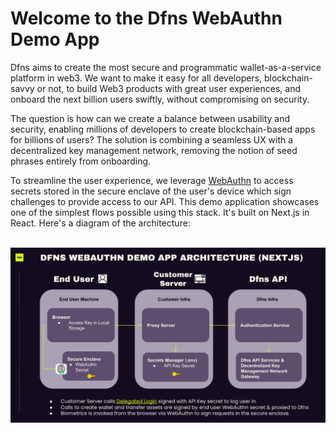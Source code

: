 # Welcome to the Dfns WebAuthn Demo App

Dfns aims to create the most secure and programmatic wallet-as-a-service platform in web3. We want to make it easy for all developers, blockchain-savvy or not, to build Web3 products with great user experiences, and onboard the next billion users swiftly, without compromising on security.

The question is how can we create a balance between usability and security, enabling millions of developers to create blockchain-based apps for billions of users? The solution is combining a seamless UX with a decentralized key management network, removing the notion of seed phrases entirely from onboarding.

To streamline the user experience, we leverage [WebAuthn](webauthn.guide) to access secrets stored in the secure enclave of the user's device which sign challenges to provide access to our API. This demo application showcases one of the simplest flows possible using this stack. It's built on Next.js in React. Here's a diagram of the architecture:

<br>
<img src="public/demoapparch.png" alt="Demo App Architecture"/>
